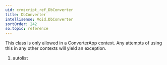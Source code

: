```yaml
---
uid: crmscript_ref_DbConverter
title: DbConverter
intellisense: Void.DbConverter
sortOrder: 242
so.topic: reference
---
```



This class is only allowed in a ConverterApp context. Any attempts of using this in any other contexts will yield an exception.




1. autolist


